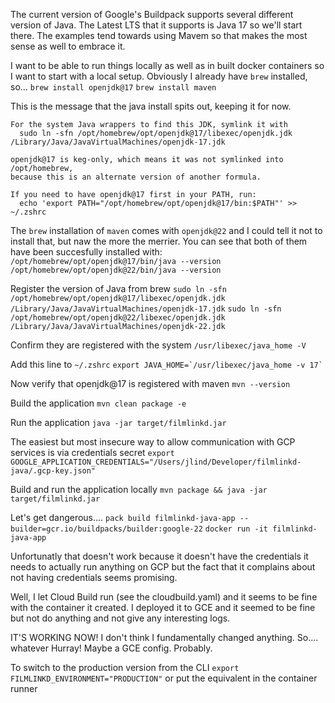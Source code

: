 The current version of Google's Buildpack supports several different version of Java. The Latest LTS that it supports is
Java 17 so we'll start there. The examples tend towards using Mavem so that makes the most sense as well to embrace it.

I want to be able to run things locally as well as in built docker containers so I want to start with a local setup.
Obviously I already have `brew` installed, so...
`brew install openjdk@17`
`brew install maven`

This is the message that the java install spits out, keeping it for now.

```
For the system Java wrappers to find this JDK, symlink it with
  sudo ln -sfn /opt/homebrew/opt/openjdk@17/libexec/openjdk.jdk /Library/Java/JavaVirtualMachines/openjdk-17.jdk

openjdk@17 is keg-only, which means it was not symlinked into /opt/homebrew,
because this is an alternate version of another formula.

If you need to have openjdk@17 first in your PATH, run:
  echo 'export PATH="/opt/homebrew/opt/openjdk@17/bin:$PATH"' >> ~/.zshrc
```

The `brew` installation of `maven` comes with `openjdk@22` and I could tell it not to install that, but naw the more the
merrier.
You can see that both of them have been succesfully installed with:
`/opt/homebrew/opt/openjdk@17/bin/java --version`
`/opt/homebrew/opt/openjdk@22/bin/java --version`

Register the version of Java from brew
`sudo ln -sfn /opt/homebrew/opt/openjdk@17/libexec/openjdk.jdk /Library/Java/JavaVirtualMachines/openjdk-17.jdk`
`sudo ln -sfn /opt/homebrew/opt/openjdk@22/libexec/openjdk.jdk /Library/Java/JavaVirtualMachines/openjdk-22.jdk`

Confirm they are registered with the system
`/usr/libexec/java_home -V`

Add this line to `~/.zshrc`
`` export JAVA_HOME=`/usr/libexec/java_home -v 17` ``

Now verify that openjdk@17 is registered with maven
`mvn --version`

Build the application
`mvn clean package -e`

Run the application
`java -jar target/filmlinkd.jar`

The easiest but most insecure way to allow communication with GCP services is via credentials secret
`export GOOGLE_APPLICATION_CREDENTIALS="/Users/jlind/Developer/filmlinkd-java/.gcp-key.json"`

Build and run the application locally
`mvn package && java -jar target/filmlinkd.jar`

Let's get dangerous....
`pack build filmlinkd-java-app --builder=gcr.io/buildpacks/builder:google-22`
`docker run -it filmlinkd-java-app`

Unfortunatly that doesn't work because it doesn't have the credentials it needs to actually run anything on GCP but the
fact that it complains about not having credentials seems promising.

Well, I let Cloud Build run (see the cloudbuild.yaml) and it seems to be fine with the container it created. I deployed
it to GCE and it seemed to be fine but not do anything and not give any interesting logs.

IT'S WORKING NOW!
I don't think I fundamentally changed anything. So.... whatever Hurray! Maybe a GCE config. Probably.

To switch to the production version from the CLI
`export FILMLINKD_ENVIRONMENT="PRODUCTION"`
or put the equivalent in the container runner
